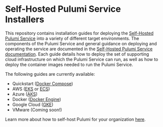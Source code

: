 # Self-Hosted Pulumi Service Installers

This repository contains installation guides for deploying the [Self-Hosted Pulumi Service](https://www.pulumi.com/product/self-hosted/) into a variety of different target environments.  The components of the Pulumi Service and general guidance on deploying and operating the service are documented in the [Self-Hosted Pulumi Service documentation](https://www.pulumi.com/docs/guides/self-hosted/).  Each guide details how to deploy the set of supporting cloud infrastructure on which the Pulumi Service can run, as well as how to deploy the container images needed to run the Pulumi Service.

The following guides are currently available:
* Quickstart ([Docker Compose](./quickstart-docker-compose))
* AWS ([EKS](./eks-hosted) or [ECS](./ecs-hosted))
* Azure ([AKS](./aks-hosted))
* Docker ([Docker Engine](./local-docker))
* Google Cloud ([GKE](./gke-hosted))
* VMware (Coming soon!)

Learn more about how to self-host Pulumi for your organization [here](https://www.pulumi.com/docs/guides/self-hosted/).

